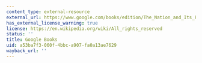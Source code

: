 ```yaml
---
content_type: external-resource
external_url: https://www.google.com/books/edition/The_Nation_and_Its_Fragments/Z1jZDwAAQBAJ?hl=en&gbpv=1
has_external_license_warning: true
license: https://en.wikipedia.org/wiki/All_rights_reserved
status: ''
title: Google Books
uid: a53ba7f3-060f-4bbc-a907-fa0a13ae7629
wayback_url: ''
---
```

